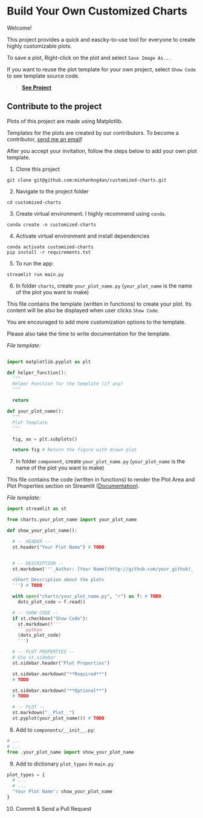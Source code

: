 # Build Your Own Customized Charts

Welcome!

This project provides a quick and eascky-to-use tool for everyone to create highly customizable plots.

To save a plot, Right-click on the plot and select `Save Image As...`

If you want to reuse the plot template for your own project, select `Show Code` to see template source code.

> **<a href="https://share.streamlit.io/minhanhng4an/customized-charts/main/main.py" target="_blank">See Project</a>**


## Contribute to the project

Plots of this project are made using Matplotlib.

Templates for the plots are created by our contributors. To become a contributor, [send me an email](mailto:anhminhnguyen.ds@gmail.com)!

After you accept your invitation, follow the steps below to add your own plot template.

1. Clone this project

```
git clone git@github.com:minhanhng4an/customized-charts.git
```

2. Navigate to the project folder

```
cd customized-charts
```

3. Create virtual environment. I highly recommend using `conda`.

```
conda create -n customized-charts
```

4. Activate virtual environment and install dependencies

```
conda activate customized-charts
pip install -r requirements.txt
```

5. To run the app:

```
streamlit run main.py
```

6. In folder `charts`, create `your_plot_name.py` (`your_plot_name` is the name of the plot you want to make)

This file contains the template (written in functions) to create your plot. Its content will be also be displayed when user clicks `Show Code`.

You are encouraged to add more customization options to the template.

Please also take the time to write documentation for the template.

_File template:_

```python

import matplotlib.pyplot as plt

def helper_function():
  """
  Helper Function for the template (if any)
  """

  return

def your_plot_name():
  """
  Plot Template
  """

  fig, ax = plt.subplots()

  return fig # Return the figure with drawn plot

```

7. In folder `component`, create `your_plot_name.py` (`your_plot_name` is the name of the plot you want to make)

This file contains the code (written in functions) to render the Plot Area and Plot Properties section on Streamlit (<a href="https://docs.streamlit.io/en/stable/api.html" target="_blank">Documentation</a>).



_File template:_

````python
import streamlit as st

from charts.your_plot_name import your_plot_name

def show_your_plot_name():

  # -- HEADER --
  st.header("Your Plot Name") # TODO


  # -- DESCRIPTION --
  st.markdown('''_Author: [Your Name](http://github.com/your_github)_

  <Short Description about the plot>
  ''') # TODO

  with open("charts/your_plot_name.py", "r") as f: # TODO
    dots_plot_code = f.read()

  # -- SHOW CODE --
  if st.checkbox("Show Code"):
    st.markdown(f'''
    ```python
    {dots_plot_code}
    ''')

  # -- PLOT PROPERTIES --
  # Use st.sidebar
  st.sidebar.header("Plot Properties")

  st.sidebar.markdown("**Required**")
  # TODO

  st.sidebar.markdown("**Optional**")
  # TODO

  # -- PLOT --
  st.markdown("__Plot__")
  st.pyplot(your_plot_name()) # TODO

````

8. Add to `components/__init__.py`:

```python
# ...
# ...
from .your_plot_name import show_your_plot_name
```

9. Add to dictionary `plot_types` in `main.py`

```python
plot_types = {
  # ...
  # ...
  "Your Plot Name": show_your_plot_name
}
```

10. Commit & Send a Pull Request
